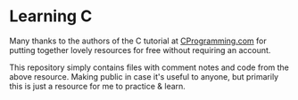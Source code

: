 # Learning C

Many thanks to the authors of the C tutorial at [CProgramming.com](https://cprogramming.com) for putting together lovely resources for free without requiring an account.

This repository simply contains files with comment notes and code from the above resource. Making public in case it's useful to anyone, but primarily this is just a resource for me to practice & learn.
